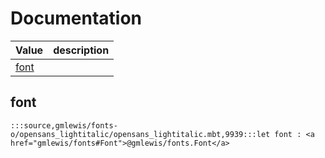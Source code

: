 # Documentation
|Value|description|
|---|---|
|[font](#font)||

## font

```moonbit
:::source,gmlewis/fonts-o/opensans_lightitalic/opensans_lightitalic.mbt,9939:::let font : <a href="gmlewis/fonts#Font">@gmlewis/fonts.Font</a>
```

